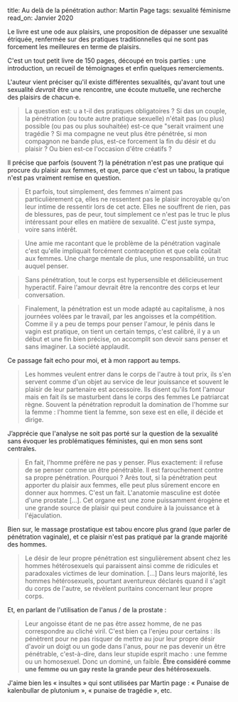 title: Au delà de la pénétration
author: Martin Page
tags: sexualité
        féminisme
read_on: Janvier 2020

Le livre est une ode aux plaisirs, une proposition de dépasser une sexualité étriquée, renfermée sur des pratiques traditionnelles qui ne sont pas forcement les meilleures en terme de plaisirs.

C'est un tout petit livre de 150 pages, découpé en trois parties : une introduction, un recueil de témoignages et enfin quelques remerciements.

L'auteur vient préciser qu'il existe différentes sexualités, qu'avant tout une sexualité *devrait* être une rencontre, une écoute mutuelle, une recherche des plaisirs de chacun⋅e.

> La question est: u a t-il des pratiques obligatoires ? Si das un couple, la pénétration (ou toute autre pratique sexuelle) n'était pas (ou plus) possible (ou pas ou plus souhaitée) est-ce que "serait vraiment une tragédie ? Si ma compagne ne veut plus être pénétrée, si mon compagnon ne bande plus, est-ce forcement la fin du désir et du plaisir ? Ou bien est-ce l'occasion d'être créatifs ?

Il précise que parfois (souvent ?) la pénétration n'est pas une pratique qui procure du plaisir aux femmes, et que, parce que c'est un tabou, la pratique n'est pas vraiment remise en question. 

> Et parfois, tout simplement, des femmes n'aiment pas particulièrement ça, elles ne ressentent pas le plaisir incroyable qu'on leur intime de ressentir lors de cet acte. Elles ne souffrent de rien, pas de blessures, pas de peur, tout simplement ce n'est pas le truc le plus intéressant pour elles en matière de sexualité. C'est juste sympa, voire sans intérêt.

> Une amie me racontant que le problème de la pénétration vaginale c'est qu'elle impliquait forcément contraception et que cela coûtait aux femmes. Une charge mentale de plus, une responsabilité, un truc auquel penser.

> Sans pénétration, tout le corps est hypersensible et délicieusement hyperactif. Faire l'amour devrait être la rencontre des corps et leur conversation.

> Finalement, la pénétration est un mode adapté au capitalisme, à nos journées volées par le travail, par les angoisses et la compétition. Comme il y a peu de temps pour penser l'amour, le pénis dans le vagin est pratique, on tient un certain temps, c'est calibré, il y a un début et une fin bien précise, on accomplit son devoir sans penser et sans imaginer. La société applaudit.

Ce passage fait echo pour moi, et à mon rapport au temps.

> Les hommes veulent entrer dans le corps de l'autre à tout prix, ils s'en servent comme d'un objet au service de leur jouissance et souvent le plaisir de leur partenaire est accessoire. Ils disent qu'ils font l'amour mais en fait ils se masturbent dans le corps des femmes 
> Le patriarcat règne. Souvent la pénétration reproduit la domination de l'homme sur la femme : l'homme tient la femme, son sexe est en elle, il décide et dirige.

J’apprécie que l'analyse ne soit pas porté sur la question de la sexualité sans évoquer les problématiques féministes, qui en mon sens sont centrales.

> En fait, l'homme préfère ne pas y penser. Plus exactement: il refuse de se penser comme un être pénétrable. Il est farouchement contre sa propre pénétration. Pourquoi ? Arès tout, si la pénétration peut apporter du plaisir aux femmes, elle peut plus sûrement encore en donner aux hommes. C'est un fait. L'anatomie masculine est dotée d'une prostate [...]. Cet organe est une zone puissamment érogène et une grande source de plaisir qui peut conduire à la jouissance et à l'éjaculation. 

Bien sur, le massage prostatique est tabou encore plus grand (que parler de pénétration vaginale), et ce plaisir n'est pas pratiqué par la grande majorité des hommes.

> Le désir de leur propre pénétration est singulièrement absent chez les hommes hétérosexuels qui paraissent ainsi comme de ridicules et paradoxales victimes de leur domination. [...] Dans leurs majorité, les hommes hétérosexuels, pourtant aventureux déclarés quand il s'agit du corps de l'autre, se révèlent puritains concernant leur propre corps. 

Et, en parlant de l'utilisation de l'anus / de la prostate : 

> Leur angoisse étant de ne pas être assez homme, de ne pas correspondre au cliché viril. C'est bien ça l'enjeu pour certains : ils pénètrent pour ne pas risquer de mettre au jour leur propre désir d'avoir un doigt ou un gode dans l'anus, pour ne pas devenir un être pénétrable, c'est-à-dire, dans leur stupide esprit macho : une femme ou un homosexuel. Donc un dominé, un faible. **Être considéré comme une femme ou un gay reste la grande peur des hétérosexuels**.

J'aime bien les « insultes » qui sont utilisées par Martin page : « Punaise de kalenbullar de plutonium », « punaise de tragédie », etc.
